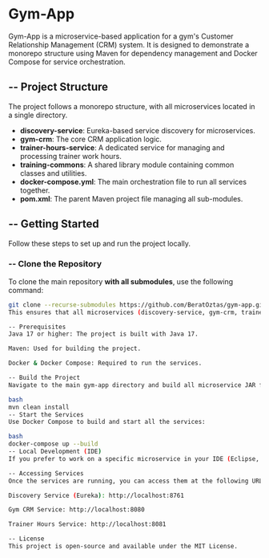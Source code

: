 # Gym-App

Gym-App is a microservice-based application for a gym's Customer Relationship Management (CRM) system. It is designed to demonstrate a monorepo structure using Maven for dependency management and Docker Compose for service orchestration.

## -- Project Structure
The project follows a monorepo structure, with all microservices located in a single directory.

- **discovery-service**: Eureka-based service discovery for microservices.
- **gym-crm**: The core CRM application logic.
- **trainer-hours-service**: A dedicated service for managing and processing trainer work hours.
- **training-commons**: A shared library module containing common classes and utilities.
- **docker-compose.yml**: The main orchestration file to run all services together.
- **pom.xml**: The parent Maven project file managing all sub-modules.

## -- Getting Started
Follow these steps to set up and run the project locally.

### -- Clone the Repository
To clone the main repository **with all submodules**, use the following command:

```bash
git clone --recurse-submodules https://github.com/BeratOztas/gym-app.git
This ensures that all microservices (discovery-service, gym-crm, trainer-hours-service, training-commons) are cloned correctly.

-- Prerequisites
Java 17 or higher: The project is built with Java 17.

Maven: Used for building the project.

Docker & Docker Compose: Required to run the services.

-- Build the Project
Navigate to the main gym-app directory and build all microservice JAR files:

bash
mvn clean install
-- Start the Services
Use Docker Compose to build and start all the services:

bash
docker-compose up --build
-- Local Development (IDE)
If you prefer to work on a specific microservice in your IDE (Eclipse, VS Code, etc.), import the parent pom.xml file. Your IDE will automatically detect all modules as separate projects.

-- Accessing Services
Once the services are running, you can access them at the following URLs:

Discovery Service (Eureka): http://localhost:8761

Gym CRM Service: http://localhost:8080

Trainer Hours Service: http://localhost:8081

-- License
This project is open-source and available under the MIT License.